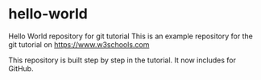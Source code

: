 # hello-world
Hello World repository for git tutorial
This is an example repository for the git tutorial on https://www.w3schools.com

This repository is built step by step in the tutorial.
It now includes for GitHub.
